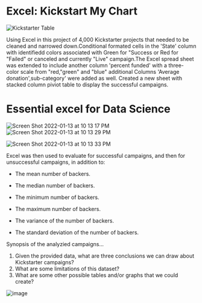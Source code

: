 # Excel: Kickstart My Chart


![Kickstarter Table](Images/FullTable.png)

Using Excel in this project of 4,000 Kickstarter projects that needed to be cleaned and narrowed down.Conditional formated cells in the 'State' column with identifiedd colors associated with Green for "Success or Red for "Failed" or canceled and currently "Live" campaign.The Excel spread sheet was extended to include another column 'percent funded' with a three-color scale from "red,"green" and "blue" additional Columns 'Average donation',sub-category' were added as well. Created a new sheet with stacked column piviot table to display the successful campaigns.

# Essential excel for Data Science
![Screen Shot 2022-01-13 at 10 13 17 PM](https://user-images.githubusercontent.com/33403205/149445702-a9a41609-42e5-49da-93c2-2e006e448d15.png)
![Screen Shot 2022-01-13 at 10 13 29 PM](https://user-images.githubusercontent.com/33403205/149445718-d31fcafc-6177-4471-9a6d-51076d814d81.png)


![Screen Shot 2022-01-13 at 10 13 33 PM](https://user-images.githubusercontent.com/33403205/149445721-92c3a9e6-85c3-420b-8d50-6982b9035085.png)





 Excel was then used to evaluate for successful campaigns, and then for unsuccessful campaigns, in addition to:

  * The mean number of backers.

  * The median number of backers.

  * The minimum number of backers.

  * The maximum number of backers.

  * The variance of the number of backers.

  * The standard deviation of the number of backers.

Synopsis of the analyzied campaigns...
1. Given the provided data, what are three conclusions we can draw about Kickstarter campaigns?
2. What are some limitations of this dataset?
3. What are some other possible tables and/or graphs that we could create?

![image](https://user-images.githubusercontent.com/33403205/149434118-ff9b4c2a-677e-402e-abf8-452d34606af3.png)
